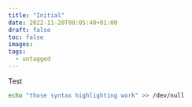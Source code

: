 ```yaml
---
title: "Initial"
date: 2022-11-20T00:05:40+01:00
draft: false
toc: false
images:
tags:
  - untagged
---
```


Test

```bash
echo "those syntax highlighting work" >> /dev/null
```
